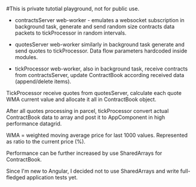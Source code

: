#This is private tutotial playground, not for public use.

 - contractsServer web-worker - emulates a websocket subscription in background task, generate and send random size contracts data packets to tickProcessor in random intervals.

 - quotesServer web-worker similarly in background task generate and send quotes to tickProcessor. Data flow parameters hardcoded inside modules.

 - tickProcessor web-worker, also in background task, receive contracts from contractsServer, update ContractBook according received data (append/delete items).

 TickProcessor receive quotes from quotesServer, calculate each quote WMA current value and allocate it all in ContractBook object.

 After all quotes processing in parcel, tickProcessor convert actual ContractBook data to array and post it to AppComponent in high performance datagrid.



 WMA = weighted moving average price for last 1000 values. Represented as ratio to the current price (%).

 Performance can be further increased by use SharedArrays for ContractBook.

 Since I'm new to Angular, I decided not to use SharedArrays and write full-fledged application tests yet.


